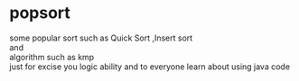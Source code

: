 # popsort
some popular sort such as Quick Sort ,Insert sort  
and   
algorithm  such as kmp  
just for excise you logic ability and to everyone learn about
using java code
